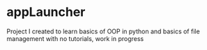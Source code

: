 # appLauncher
Project I created to learn basics of OOP in python and basics of file management with no tutorials, work in progress
